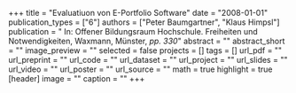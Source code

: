 +++
title = "Evaluatiuon von E-Portfolio Software"
date = "2008-01-01"
publication_types = ["6"]
authors = ["Peter Baumgartner", "Klaus Himpsl"]
publication = " In: Offener Bildungsraum Hochschule. Freiheiten und Notwendigkeiten, Waxmann, Münster, _pp. 330_"
abstract = ""
abstract_short = ""
image_preview = ""
selected = false
projects = []
tags = []
url_pdf = ""
url_preprint = ""
url_code = ""
url_dataset = ""
url_project = ""
url_slides = ""
url_video = ""
url_poster = ""
url_source = ""
math = true
highlight = true
[header]
image = ""
caption = ""
+++
